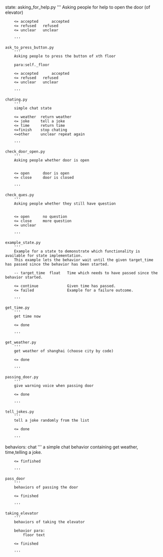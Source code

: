 state:
    asking_for_help.py
        '''
        Asking people for help to open the door (of elevator)


        <= accepted   	 accepted
        <= refused   refused
        <= unclear   unclear

        '''

    ask_to_press_button.py
        '''
        Asking people to press the button of xth floor

        para:self._floor

        <= accepted   	 accepted
        <= refused   refused
        <= unclear   unclear

        '''

    chating.py
        '''
        simple chat state

        <= weather  return weather
        <= joke     tell a joke
        <= time     return time
        <=finish    stop chating
        <=other     unclear repeat again

        '''

    check_door_open.py
        '''
        Asking people whether door is open


        <= open   	 door is open
        <= close     door is closed

        '''

    check_ques.py
        '''
        Asking people whether they still have question


        <= open   	 no question
        <= close     more question
        <= unclear

        '''
    
    example_state.py
        '''
        Example for a state to demonstrate which functionality is available for state implementation.
        This example lets the behavior wait until the given target_time has passed since the behavior has been started.

        -- target_time 	float 	Time which needs to have passed since the behavior started.

        <= continue 			Given time has passed.
        <= failed 				Example for a failure outcome.

        '''

    get_time.py
        '''
        get time now

        <= done

        '''

    get_weather.py
        '''
        get weather of shanghai (choose city by code)

        <= done

        '''

    passing_door.py
        '''
        give warning voice when passing door

        <= done

        '''

    tell_jokes.py
        '''
        tell a joke randomly from the list

        <= done

        '''






behaviors:
    chat
        '''
        a simple chat behavior containing get weather, time,telling a joke.

        <= finfished

        '''

    pass_door
        '''
        behaviors of passing the door

        <= finished

        '''

    taking_elevator
        '''
        behaviors of taking the elevator

        behavior para:
            floor text

        <= finished

        '''